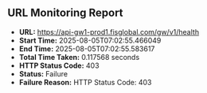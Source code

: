 ## URL Monitoring Report

- **URL:** https://api-gw1-prod1.fisglobal.com/gw/v1/health
- **Start Time:** 2025-08-05T07:02:55.466049
- **End Time:** 2025-08-05T07:02:55.583617
- **Total Time Taken:** 0.117568 seconds
- **HTTP Status Code:** 403
- **Status:** Failure
- **Failure Reason:** HTTP Status Code: 403
